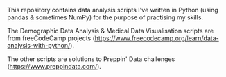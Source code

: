 This repository contains data analysis scripts I've written in Python (using pandas & sometimes NumPy) for the purpose of practising my skills.

The Demographic Data Analysis & Medical Data Visualisation scripts are from freeCodeCamp projects (https://www.freecodecamp.org/learn/data-analysis-with-python/).

The other scripts are solutions to Preppin' Data challenges (https://www.preppindata.com/).


